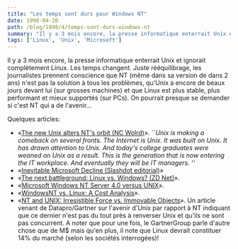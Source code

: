 ```yaml
---
title: "Les temps sont durs pour Windows NT"
date: 1998-04-20
path: /blog/1998/4/temps-sont-durs-windows-nt
summary: "Il y a 3 mois encore, la presse informatique enterrait Unix et ignorait complètement Linux."
tags: ['Linux', 'Unix', 'Microsoft']
---
```


<P>
Il y a 3 mois encore, la presse informatique enterrait Unix et ignorait
complètement Linux. Les temps changent. Juste rééquilibrage, les journalistes
prennent conscience que NT (même dans sa version de dans 2 ans) n'est pas
la solution à tous les problèmes, qu'Unix a encore de beaux jours devant lui
(sur grosses machines) et que Linux est plus stable, plus performant et mieux
supportés (sur PCs). On pourrait presque se demander si c'est NT qui a de
l'avenir...
</P>

<P>
Quelques articles:
</P>

<UL>

<LI>«<A HREF="http://www.ncworldmag.com/ncworld/ncw-04-1998/ncw-04-nextten.html">The new Unix alters NT's orbit (NC Wolrd)</A>».
``<EM>Unix is making a comeback on several fronts. The Internet
is Unix. It was built on Unix. It has drawn attention to Unix.
And today's college graduates were weaned on Unix as a
result. This is the generation that is now entering the IT
workplace. And eventually they will be IT managers.
</EM>''
<LI>«<A HREF="http://slashdot.org/articles/98413124719.shtml">Inevitable Microsoft Decline (Slashdot editorial)</A>»
<LI>«<A HREF="http://www.zdnet.com/zdnn/content/smro/0403/304048.html">The next battleground: Linux vs. Windows? (ZD Net)</A>».
<LI>«<A HREF="http://www.lege.com/unix-nt.html">Microsoft Windows NT Server 4.0 versus UNIX</A>».
<LI>«<A HREF="http://www.eklektix.com/lwn/980312/ntvslinux.html">WindowsNT vs. Linux: A Cost Analysis</A>».
<LI>«<A HREF="http://www.gartner.com/public/static/datapro/industry/indnews6.html">NT and UNIX: Irresistible Force vs. Immovable Objects</A>».
Un article venant de Datapro/Gartner sur l'avenir d'Unix par rapport à
NT indiquant que ce dernier n'est pas du tout près à renverser Unix et
qu'ils ne sont pas concurrent. A noter que pour une fois, le GartnerGroup
parle d'autre chose que de M$ mais qu'en plus, il note que Linux
devrait constituer 14% du marché (selon les sociétés interrogées)!
</UL>


